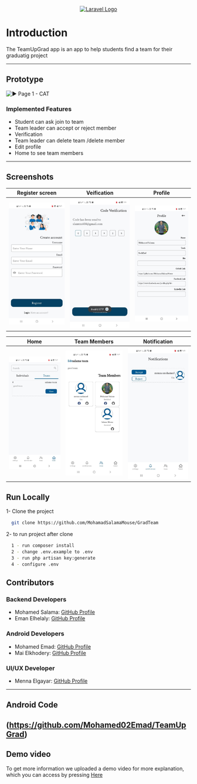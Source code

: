 <p align="center"><a href="https://laravel.com" target="_blank"><img src="https://raw.githubusercontent.com/laravel/art/master/logo-lockup/5%20SVG/2%20CMYK/1%20Full%20Color/laravel-logolockup-cmyk-red.svg" width="400" alt="Laravel Logo"></a></p>


# Introduction
The TeamUpGrad app is an app to help students find a team for their graduatig project




---

## Prototype
![▶ Page 1 - CAT](https://github.com/Mohamed02Emad/TeamUpGrad/assets/108477138/7c86770a-9d21-41b1-aad0-acba07e3b9c0)



### Implemented Features
- Student can ask join to team
- Team leader can accept or reject member
- Verification
- Team leader can delete team /delete member
- Edit profile 
- Home to see team members
  

---

## Screenshots


|      Register screen       |        Veification         |          Profile           |
|:--------------------------:|:--------------------------:|:--------------------------:|
| <img src="https://github.com/MohamadSalamaMouse/GradTeam/blob/main/public/Screenshot/Register.jpeg" width="300" /> | <img src="https://github.com/MohamadSalamaMouse/GradTeam/blob/main/public/Screenshot/Code%20Verification.jpeg" width="300" /> | <img src="https://github.com/MohamadSalamaMouse/GradTeam/blob/main/public/Screenshot/Profile.jpeg" width="300" /> |

|            Home            |        Team Members        | Notification |
|:--------------------------:|:--------------------------:|:------------:|
| <img src="https://github.com/MohamadSalamaMouse/GradTeam/blob/main/public/Screenshot/Home.jpeg" width="300" /> | <img src="https://github.com/MohamadSalamaMouse/GradTeam/blob/main/public/Screenshot/Team%20Members.jpeg" width="300" /> |      <img src="https://github.com/MohamadSalamaMouse/GradTeam/blob/main/public/Screenshot/Notifications.jpeg" width="300" />        |

## Run Locally

1- Clone the project

```bash
  git clone https://github.com/MohamadSalamaMouse/GradTeam
```

2- to run project after clone

```bash
  1 - run composer install
  2 - change .env.example to .env
  3 - run php artisan key:generate
  4 - configure .env
```
## Contributors

### Backend Developers
- Mohamed Salama: [GitHub Profile](https://github.com/MohamadSalamaMouse)
- Eman Elhelaly: [GitHub Profile](https://github.com/EmanElhelaly11)
### Android Developers
- Mohamed Emad: [GitHub Profile](https://github.com/Mohamed02Emad)
- Mai Elkhodery: [GitHub Profile](https://github.com/maielkhodery)

### UI/UX Developer
- Menna Elgayar: [GitHub Profile](https://github.com/MennaElgyar)

---
## Android Code
(https://github.com/Mohamed02Emad/TeamUpGrad)
---
## Demo video
To get more information we uploaded a demo video for more explanation, which you can access by pressing [Here](#)
